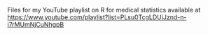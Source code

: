 Files for my YouTube playlist on R for medical statistics available at https://www.youtube.com/playlist?list=PLsu0TcgLDUiJznd-n-i7rMUmNjCuNhgpB 
